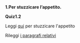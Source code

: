 **1.Per stuzzicare l’appetito.**

**Quiz1.2**
<p>
    Leggi 
    <a href="https://pytutorial-it.readthedocs.io/it/python3.13/appetite.html#per-stuzzicare-l-appetito">qui</a>
    per stuzzicare l'appetito 
</p>

<div class="hint">
<p>
Rileggi <a href="https://pytutorial-it.readthedocs.io/it/python3.13/appetite.html#:~:text=Python%20vi%20consente%20di%20dividere,sottomano.">i paragrafi relativi</a>

</p>
</div>

